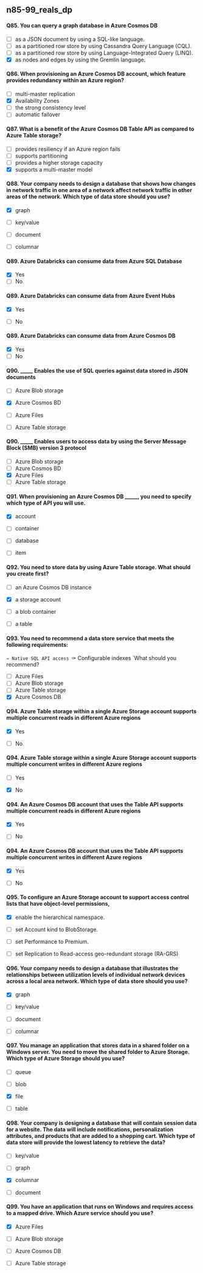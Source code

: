 ##   n85-99_reals_dp





















#### Q85. You can query a graph database in Azure Cosmos DB

- [ ] as a JSON document by using a SQL-like language. 
- [ ] as a partitioned row store by using Cassandra Query Language (CQL).
- [ ] as a partitioned row store by using Language-Integrated Query (LINQ).
- [x] as nodes and edges by using the Gremlin language. 

#### Q86. When provisioning an Azure Cosmos DB account, which feature provides redundancy within an Azure region?

- [ ]  multi-master replication
- [x]  Availability Zones
- [ ]  the strong consistency level
- [ ]  automatic failover

#### Q87. What is a benefit of the Azure Cosmos DB Table API as compared to Azure Table storage?

- [ ] provides resiliency if an Azure region fails
- [ ] supports partitioning
- [ ] provides a higher storage capacity
- [x] supports a multi-master model

#### Q88. Your company needs to design a database that shows how changes in network traffic in one area of a network affect network traffic in other areas of the network. Which type of data store should you use?

- [x] graph
- [ ] key/value
- [ ] document
- [ ] columnar


















#### Q89. Azure Databricks can consume data from Azure SQL Database

- [x] Yes
- [ ] No

#### Q89. Azure Databricks can consume data from Azure Event Hubs

- [x] Yes
- [ ] No


#### Q89. Azure Databricks can consume data from Azure Cosmos DB

- [x] Yes
- [ ] No

#### Q90. _____ Enables the use of SQL queries against data stored in JSON documents
- [ ] Azure Blob storage
- [x] Azure Cosmos BD
- [ ] Azure Files
- [ ] Azure Table storage


#### Q90. _____ Enables users to access data by using the Server Message Block (SMB) version 3 protocol

- [ ] Azure Blob storage
- [ ] Azure Cosmos BD
- [x] Azure Files
- [ ] Azure Table storage

#### Q91. When provisioning an Azure Cosmos DB _____, you need to specify which type of API you will use. 

- [x] account
- [ ] container
- [ ] database
- [ ] item


#### Q92. You need to store data by using Azure Table storage. What should you create first?

- [ ] an Azure Cosmos DB instance
- [x] a storage account
- [ ] a blob container
- [ ] a table


#### Q93. You need to recommend a data store service that meets the following requirements:
`✑ Native SQL API access
`✑ Configurable indexes
`What should you recommend?

- [ ] Azure Files
- [ ] Azure Blob storage
- [ ] Azure Table storage
- [x] Azure Cosmos DB

#### Q94. Azure Table storage within a single Azure Storage account supports multiple concurrent reads in different Azure regions

- [x] Yes
- [ ] No


#### Q94. Azure Table storage within a single Azure Storage account supports multiple concurrent writes in different Azure regions

- [ ] Yes
- [x] No


#### Q94. An Azure Cosmos DB account that uses the Table API supports multiple concurrent reads in different Azure regions

- [x] Yes
- [ ] No


#### Q94. An Azure Cosmos DB account that uses the Table API supports multiple concurrent writes in different Azure regions

- [x] Yes
- [ ] No


#### Q95. To configure an Azure Storage account to support access control lists that have object-level permissions, 

- [x] enable the hierarchical namespace. 
- [ ] set Account kind to BlobStorage. 
- [ ] set Performance to Premium.
- [ ] set Replication to Read-access geo-redundant storage (RA-GRS)


#### Q96. Your company needs to design a database that illustrates the relationships between utilization levels of individual network devices across a local area network. Which type of data store should you use?

- [x] graph
- [ ] key/value
- [ ] document
- [ ] columnar


#### Q97. You manage an application that stores data in a shared folder on a Windows server. You need to move the shared folder to Azure Storage. Which type of Azure Storage should you use?

- [ ] queue
- [ ] blob
- [x] file
- [ ] table



#### Q98. Your company is designing a database that will contain session data for a website. The data will include notifications, personalization attributes, and products that are added to a shopping cart. Which type of data store will provide the lowest latency to retrieve the data?

- [ ] key/value
- [ ] graph
- [x] columnar
- [ ] document


#### Q99. You have an application that runs on Windows and requires access to a mapped drive. Which Azure service should you use?

- [x] Azure Files
- [ ] Azure Blob storage
- [ ] Azure Cosmos DB
- [ ] Azure Table storage

